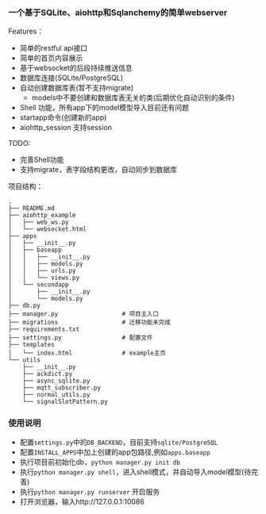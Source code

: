 ### 一个基于SQLite、aiohttp和Sqlanchemy的简单webserver
Features：
- 简单的restful api接口
- 简单的首页内容展示
- 基于websocket的后段持续推送信息
- 数据库连接(SQLite/PostgreSQL)
- 自动创建数据库表(暂不支持migrate)
    - models中不要创建和数据库表无关的类(后期优化自动识别的条件)
- Shell 功能，所有app下的model模型导入目前还有问题
- startapp命令(创建新的app)
- aiohttp_session 支持session

TODO:
- 完善Shell功能
- 支持migrate，表字段结构更改，自动同步到数据库

项目结构：
```
.
├── README.md
├── aiohttp_example
│   ├── web_ws.py
│   └── websocket.html
├── apps
│   ├── __init__.py
│   ├── baseapp
│   │   ├── __init__.py
│   │   ├── models.py
│   │   ├── urls.py
│   │   └── views.py
│   └── secondapp
│       ├── __init__.py
│       └── models.py
├── db.py
├── manager.py                  # 项目主入口
├── migrations                  # 迁移功能未完成
├── requirements.txt
├── settings.py                 # 配置文件
├── templates
│   └── index.html              # example主页
└── utils
    ├── __init__.py
    ├── ackdict.py
    ├── async_sqlite.py
    ├── mqtt_subscriber.py
    ├── normal_utils.py
    └── signalSlotPattern.py

```

### 使用说明
- 配置`settings.py`中的`DB_BACKEND`，目前支持`sqlite/PostgreSQL`
- 配置`INSTALL_APPS`中加上创建的app包路径,例如`apps.baseapp`
- 执行项目前初始化db，`python manager.py init db`
- 执行`python manager.py shell`，进入shell模式，并自动导入model模型(待完善)
- 执行`python manager.py runserver` 开启服务
- 打开浏览器，输入http://127.0.0.1:10086

